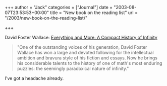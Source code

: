 +++
author = "Jack"
categories = ["Journal"]
date = "2003-08-07T23:53:53+00:00"
title = "New book on the reading list"
url = "/2003/new-book-on-the-reading-list/"

+++

David Foster Wallace: [Everything and More: A Compact History of Infinity][1]
  


> "One of the outstanding voices of his generation, David Foster Wallace has won a large and devoted following for the intellectual ambition and bravura style of his fiction and essays. Now he brings his considerable talents to the history of one of math's most enduring puzzles: the seemingly paradoxical nature of infinity."

I've got a headache already.

 [1]: http://www.amazon.com/exec/obidos/ASIN/0393003388/ref%3Dnosim/0sil8/103-4497972-5454205